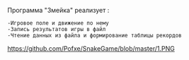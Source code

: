 Программа "Змейка" реализует :

    -Игровое поле и движение по нему
    -Запись результатов игры в файл
    -Чтение данных из файла и формирование таблицы рекордов

https://github.com/Pofxe/SnakeGame/blob/master/1.PNG
